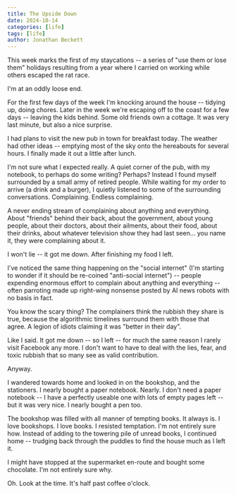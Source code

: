 ```yaml
---
title: The Upside Down
date: 2024-10-14
categories: [life]
tags: [life]
author: Jonathan Beckett
---
```


This week marks the first of my staycations -- a series of "use them or lose them" holidays resulting from a year where I carried on working while others escaped the rat race.

I'm at an oddly loose end.

For the first few days of the week I'm knocking around the house -- tidying up, doing chores. Later in the week we're escaping off to the coast for a few days -- leaving the kids behind. Some old friends own a cottage. It was very last minute, but also a nice surprise.

I had plans to visit the new pub in town for breakfast today. The weather had other ideas -- emptying most of the sky onto the hereabouts for several hours. I finally made it out a little after lunch.

I'm not sure what I expected really. A quiet corner of the pub, with my notebook, to perhaps do some writing? Perhaps? Instead I found myself surrounded by a small army of retired people. While waiting for my order to arrive (a drink and a burger), I quietly listened to some of the surrounding conversations. Complaining. Endless complaining.

A never ending stream of complaining about anything and everything. About "friends" behind their back, about the government, about young people, about their doctors, about their ailments, about their food, about their drinks, about whatever television show they had last seen... you name it, they were complaining about it.

I won't lie -- it got me down. After finishing my food I left.

I've noticed the same thing happening on the "social internet" (I'm starting to wonder if it should be re-coined "anti-social internet") -- people expending enormous effort to complain about anything and everything -- often parroting made up right-wing nonsense posted by AI news robots with no basis in fact.

You know the scary thing? The complainers think the rubbish they share is true, because the algorithmic timelines surround them with those that agree. A legion of idiots claiming it was "better in their day".

Like I said. It got me down -- so I left -- for much the same reason I rarely visit Facebook any more. I don't want to have to deal with the lies, fear, and toxic rubbish that so many see as valid contribution.

Anyway.

I wandered towards home and looked in on the bookshop, and the stationers. I nearly bought a paper notebook. Nearly. I don't need a paper notebook -- I have a perfectly useable one with lots of empty pages left -- but it was very nice. I nearly bought a pen too.

The bookshop was filled with all manner of tempting books. It always is. I love bookshops. I love books. I resisted temptation. I'm not entirely sure how. Instead of adding to the towering pile of unread books, I continued home -- trudging back through the puddles to find the house much as I left it.

I might have stopped at the supermarket en-route and bought some chocolate. I'm not entirely sure why.

Oh. Look at the time. It's half past coffee o'clock. 